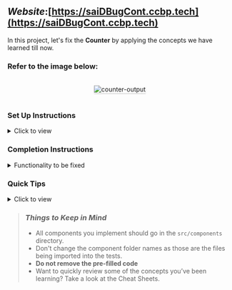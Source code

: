 ## **_Website_**:[https://saiDBugCont.ccbp.tech](https://saiDBugCont.ccbp.tech)

In this project, let's fix the **Counter** by applying the concepts we have learned till now.

### Refer to the image below:

<br/>
<div style="text-align: center;">
    <img src="https://assets.ccbp.in/frontend/content/react-js/counter-output.gif" alt="counter-output" style="max-width:70%;box-shadow:0 2.8px 2.2px rgba(0, 0, 0, 0.12)">
</div>
<br/>

### Set Up Instructions

<details>
<summary>Click to view</summary>

- Download dependencies by running `npm install`
- Start up the app using `npm start`
</details>

### Completion Instructions

<details>
<summary>Functionality to be fixed</summary>
<br/>

Fix the given code to have the following functionality

- Initially, the count should be `0`
- When the **Increase** button is clicked, then the count should be incremented by one
- When the **Decrease** button is clicked, then the count should be decremented by one
</details>

### Quick Tips

<details>
<summary>Click to view</summary>
<br>

- There are `7` bugs to be fixed to achieve the functionality and the UI that is expected

</details>

> ### _Things to Keep in Mind_
>
> - All components you implement should go in the `src/components` directory.
> - Don't change the component folder names as those are the files being imported into the tests.
> - **Do not remove the pre-filled code**
> - Want to quickly review some of the concepts you’ve been learning? Take a look at the Cheat Sheets.
